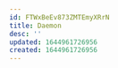 ```yaml
---
id: FTWxBeEv873ZMTEmyXRrN
title: Daemon
desc: ''
updated: 1644961726956
created: 1644961726956
---
```


